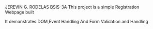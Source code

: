 JEREVIN G. RODELAS
BSIS-3A 
This project is a simple Registration Webpage built

It demonstrates
DOM,Event Handling And Form Validation and Handling  
